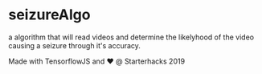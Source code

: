 # seizureAlgo
a algorithm that will read videos and determine the likelyhood of the video causing a seizure through it's accuracy. 

Made with TensorflowJS and :heart: @ Starterhacks 2019
